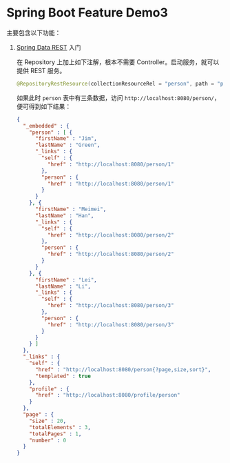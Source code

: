 # Spring Boot Feature Demo3

主要包含以下功能：

1. [Spring Data REST](https://spring.io/projects/spring-data-rest) 入门

    在 Repository 上加上如下注解，根本不需要 Controller。启动服务，就可以提供 REST 服务。
    
    ```java
    @RepositoryRestResource(collectionResourceRel = "person", path = "person")
    ```
    
    如果此时 `person` 表中有三条数据，访问 `http://localhost:8080/person/`，便可得到如下结果：
    
    ```json
    {
      "_embedded" : {
        "person" : [ {
          "firstName" : "Jim",
          "lastName" : "Green",
          "_links" : {
            "self" : {
              "href" : "http://localhost:8080/person/1"
            },
            "person" : {
              "href" : "http://localhost:8080/person/1"
            }
          }
        }, {
          "firstName" : "Meimei",
          "lastName" : "Han",
          "_links" : {
            "self" : {
              "href" : "http://localhost:8080/person/2"
            },
            "person" : {
              "href" : "http://localhost:8080/person/2"
            }
          }
        }, {
          "firstName" : "Lei",
          "lastName" : "Li",
          "_links" : {
            "self" : {
              "href" : "http://localhost:8080/person/3"
            },
            "person" : {
              "href" : "http://localhost:8080/person/3"
            }
          }
        } ]
      },
      "_links" : {
        "self" : {
          "href" : "http://localhost:8080/person{?page,size,sort}",
          "templated" : true
        },
        "profile" : {
          "href" : "http://localhost:8080/profile/person"
        }
      },
      "page" : {
        "size" : 20,
        "totalElements" : 3,
        "totalPages" : 1,
        "number" : 0
      }
    }
    ```
    


